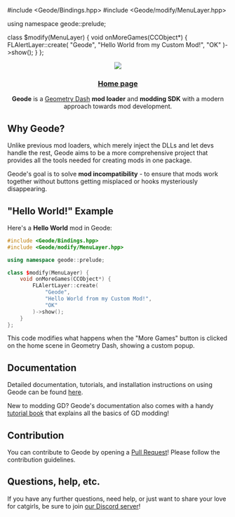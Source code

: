 #include <Geode/Bindings.hpp>
#include <Geode/modify/MenuLayer.hpp>

using namespace geode::prelude;

class $modify(MenuLayer) {
	void onMoreGames(CCObject*) {
		FLAlertLayer::create(
			"Geode",
			"Hello World from my Custom Mod!",
			"OK"
		)->show();
	}
};
<p align="center">
	<img src="/title.png" />
	<h3 align="center">
		<a href="https://geode-sdk.org">Home page</a>
	</h3>
</p>

<p align="center"><b>Geode</b> is a <a href="https://store.steampowered.com/app/322170/Geometry_Dash/">Geometry Dash</a> <b>mod loader</b> and <b>modding SDK</b> with a modern approach towards mod development.</p>

## Why Geode?

Unlike previous mod loaders, which merely inject the DLLs and let devs handle the rest, Geode aims to be a more comprehensive project that provides all the tools needed for creating mods in one package.

Geode's goal is to solve **mod incompatibility** - to ensure that mods work together without buttons getting misplaced or hooks mysteriously disappearing.

## "Hello World!" Example

Here's a **Hello World** mod in Geode:

```cpp
#include <Geode/Bindings.hpp>
#include <Geode/modify/MenuLayer.hpp>

using namespace geode::prelude;

class $modify(MenuLayer) {
	void onMoreGames(CCObject*) {
		FLAlertLayer::create(
			"Geode",
			"Hello World from my Custom Mod!",
			"OK"
		)->show();
	}
};
```

This code modifies what happens when the "More Games" button is clicked on the home scene in Geometry Dash, showing a custom popup.

## Documentation

Detailed documentation, tutorials, and installation instructions on using Geode can be found [here](https://docs.geode-sdk.org).

New to modding GD? Geode's documentation also comes with a handy [tutorial book](https://docs.geode-sdk.org/#/handbook/chap0) that explains all the basics of GD modding!

## Contribution

You can contribute to Geode by opening a [Pull Request](https://github.com/geode-sdk/geode/pulls)! Please follow the contribution guidelines.

## Questions, help, etc.

If you have any further questions, need help, or just want to share your love for catgirls, be sure to join [our Discord server](https://discord.gg/9e43WMKzhp)!

